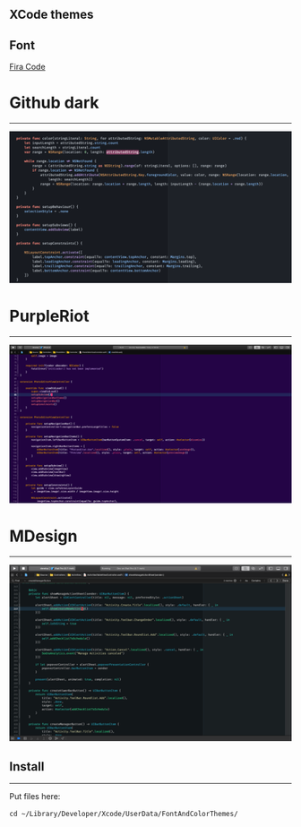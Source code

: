 XCode themes
----------------

## Font
[Fira Code](https://github.com/tonsky/FiraCode)

# Github dark
----------------
<p align="center">
  <img src="https://github.com/Konrad77/xcode1x-themes/blob/master/screenshots/githubdark.png" alt="Icon"/>
</p>


# PurpleRiot
----------------
<p align="center">
  <img src="https://github.com/Konrad77/xcode1x-themes/blob/master/screenshots/purpleriot.png" alt="Icon"/>
</p>


# MDesign
----------------
<p align="center">
  <img src="https://github.com/Konrad77/xcode1x-themes/blob/master/screenshots/mdesign.png" alt="Icon"/>
</p>

## Install
----------------
Put files here:


```
cd ~/Library/Developer/Xcode/UserData/FontAndColorThemes/
```

